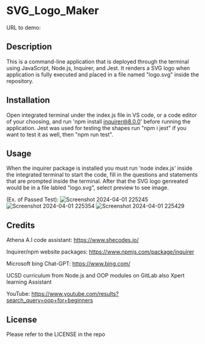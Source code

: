 # SVG_Logo_Maker

URL to demo: 

## Description

This is a command-line application that is deployed through the terminal using JavaScript, Node.js, Inquirer, and Jest. It renders a SVG logo when application is fully executed and placed in a file named "logo.svg" inside the repository.

## Installation

Open integrated terminal under the index.js file in VS code, or a code editor of your choosing, and run 'npm install inquirer@8.0.0' before running the application. Jest was used for testing the shapes run "npm i jest" if you want to test it as well, then "npm run test".

## Usage

When the inquirer package is installed you must run 'node index.js' inside the integrated terminal to start the code, fill in the questions and statements that are prompted inside the terminal. After that the SVG logo genreated would be in a file labled "logo.svg", select preview to see image.

(Ex. of Passed Test): 
![Screenshot 2024-04-01 225245](https://github.com/g00s3mag1k/SVG_Logo_Maker/assets/141582553/5e21f86b-8670-4dd3-8da3-51ab4e238a2c)
![Screenshot 2024-04-01 225354](https://github.com/g00s3mag1k/SVG_Logo_Maker/assets/141582553/18bb78be-77d6-478d-b606-fcae0ae9ec9a)
![Screenshot 2024-04-01 225429](https://github.com/g00s3mag1k/SVG_Logo_Maker/assets/141582553/3ca4c7aa-c585-4e1e-a578-3c8299671a66)


## Credits

Athena A.I code assistant:
https://www.shecodes.io/

Inquirer/npm website packages:
https://www.npmjs.com/package/inquirer

Microsoft bing Chat-GPT: 
https://www.bing.com/

UCSD curriculum from Node.js and OOP modules on GitLab also Xpert learning Assistant

YouTube: https://www.youtube.com/results?search_query=oop+for+beginners

## License

Please refer to the LICENSE in the repo